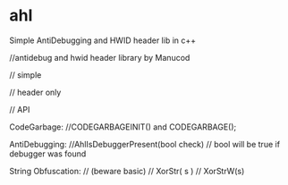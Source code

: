 # ahl
Simple AntiDebugging and HWID header lib in c++


//antidebug and hwid header library by Manucod

// simple

// header only

// API

CodeGarbage:
//CODEGARBAGEINIT() and CODEGARBAGE();

AntiDebugging:
//AhlIsDebuggerPresent(bool check) // bool will be true if debugger was found

String Obfuscation:
// (beware basic)
// XorStr( s ) 
// XorStrW(s)
